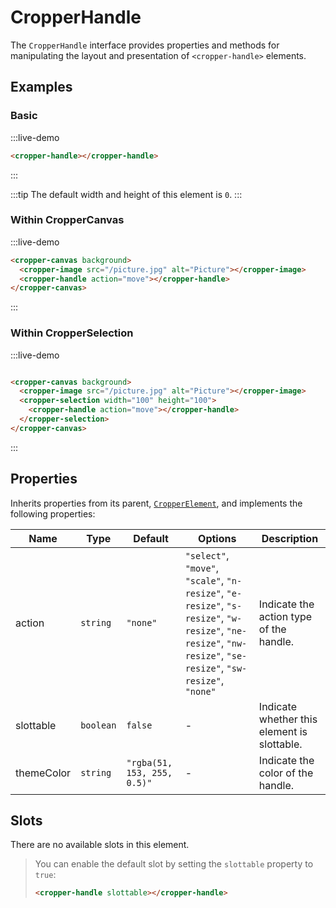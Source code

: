 # CropperHandle

The `CropperHandle` interface provides properties and methods for manipulating the layout and presentation of `<cropper-handle>` elements.

## Examples

### Basic

:::live-demo

```html
<cropper-handle></cropper-handle>
```

:::

:::tip
The default width and height of this element is `0`.
:::

### Within CropperCanvas

:::live-demo

```html
<cropper-canvas background>
  <cropper-image src="/picture.jpg" alt="Picture"></cropper-image>
  <cropper-handle action="move"></cropper-handle>
</cropper-canvas>
```

:::

### Within CropperSelection

:::live-demo

```html

<cropper-canvas background>
  <cropper-image src="/picture.jpg" alt="Picture"></cropper-image>
  <cropper-selection width="100" height="100">
    <cropper-handle action="move"></cropper-handle>
  </cropper-selection>
</cropper-canvas>
```

:::

## Properties

Inherits properties from its parent, [`CropperElement`](cropper-element.html), and implements the following properties:

| Name | Type | Default | Options | Description |
| --- | --- | --- | --- | --- |
| action | `string` | `"none"` | `"select"`, `"move"`, `"scale"`, `"n-resize"`, `"e-resize"`, `"s-resize"`, `"w-resize"`, `"ne-resize"`, `"nw-resize"`, `"se-resize"`, `"sw-resize"`, `"none"` | Indicate the action type of the handle. |
| slottable | `boolean` | `false` | - | Indicate whether this element is slottable. |
| themeColor | `string` | `"rgba(51, 153, 255, 0.5)"` | - | Indicate the color of the handle. |

## Slots

There are no available slots in this element.

> You can enable the default slot by setting the `slottable` property to `true`:
>
> ```html
> <cropper-handle slottable></cropper-handle>
> ```
